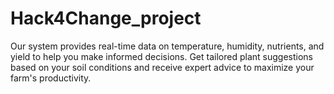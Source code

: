 # Hack4Change_project
Our system provides real-time data on temperature, humidity, nutrients, and yield to help you make informed decisions. Get tailored plant suggestions based on your soil conditions and receive expert advice to maximize your farm's productivity.
